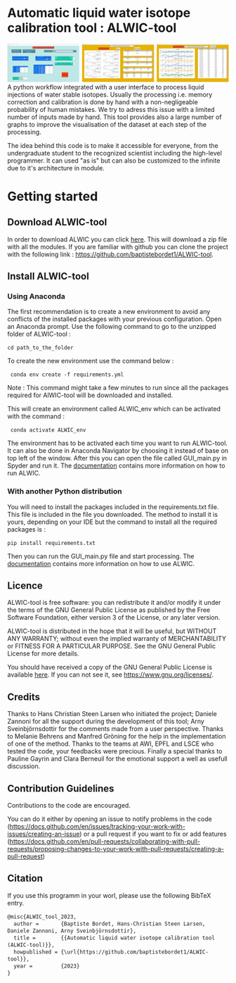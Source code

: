 # Automatic liquid water isotope calibration tool : ALWIC-tool
![alt text](https://github.com/baptistebordet1/ALWIC-tool/blob/main/image_read_me.jpg)
A python workflow integrated with a user interface to process liquid injections of water stable isotopes. Usually the processing i.e. memory correction and calibration is done by hand with a non-negligeable probability of human mistakes. We try to adress this issue with a limited number of inputs made by hand. This tool provides also a large number of graphs to improve the visualisation of the dataset at each step of the processing. 

The idea behind this code is to make it accessible for everyone, from the undergraduate student to the recognized scientist including the high-level programmer. It can used "as is" but can also be customized to the infinite due to it's architecture in module. 

# Getting started
## Download ALWIC-tool
In order to download ALWIC you can click [here](https://github.com/baptistebordet1/ALWIC-tool/archive/refs/heads/main.zip). This will download a zip file with all the modules. 
If you are familiar with github you can clone the project with the following link : https://github.com/baptistebordet1/ALWIC-tool. 

## Install ALWIC-tool
### Using Anaconda 

The first recommendation is to create a new environment to avoid any conflicts of the installed packages with your previous configuration.
Open an Anaconda prompt. Use the following command to go to the unzipped folder of ALWIC-tool : 

```
cd path_to_the_folder
```

To create the new environment use the command below : 

```
 conda env create -f requirements.yml
```

Note : This command might take a few minutes to run since all the packages required for AlWIC-tool will be downloaded and installed. 

This will create an environment called ALWIC_env which can be activated with the command :

```
 conda activate ALWIC_env
```

The environment has to be activated each time you want to run ALWIC-tool. It can also be done in Anaconda Navigator by choosing it instead of base on top left of the window. After this you can open the file called GUI\_main.py in Spyder and run it. The [documentation](link_to_doc) contains more information on how to run ALWIC.

### With another Python distribution

You will need to install the packages included in the requirements.txt file. This file is included in the file you downloaded. The method to install it is yours, depending on your IDE but the command to install all the required packages is :

```
pip install requirements.txt
```

Then you can run the GUI\_main.py file and start processing. The [documentation](link_to_doc) contains more information on how to use ALWIC.

## Licence 
ALWIC-tool is free software: you can redistribute it and/or modify it under the terms of the GNU General Public License as published by the Free Software Foundation, either version 3 of the License, or any later version.

ALWIC-tool is distributed in the hope that it will be useful, but WITHOUT ANY WARRANTY; without even the implied warranty of MERCHANTABILITY or FITNESS FOR A PARTICULAR PURPOSE. See the GNU General Public License for more details.

You should have received a copy of the GNU General Public License is available [here](https://github.com/baptistebordet1/ALWIC-tool/blob/main/LICENSE). If you can not see it, see <https://www.gnu.org/licenses/>.

## Credits 

Thanks to Hans Christian Steen Larsen who initiated the project; Daniele Zannoni for all the support during the development of this tool; Arny Sveinbjörnsdottir for the comments made from a user perspective. 
Thanks to Melanie Behrens and Manfred Gröning for the help in the implementation of one of the method. 
Thanks to the teams at AWI, EPFL and LSCE who tested the code, your feedbacks were precious. 
Finally a special thanks to Pauline Gayrin and Clara Berneuil for the emotional support a well as usefull discussion. 

## Contribution Guidelines 

Contributions to the code are encouraged. 

You can do it either by opening an issue to notify problems in the code (https://docs.github.com/en/issues/tracking-your-work-with-issues/creating-an-issue) or a pull request if you want to fix or add features (https://docs.github.com/en/pull-requests/collaborating-with-pull-requests/proposing-changes-to-your-work-with-pull-requests/creating-a-pull-request) 

## Citation 
If you use this programm in your worl, please use the following BibTeX entry.
```
@misc{ALWIC_tool_2023,
  author =       {Baptiste Bordet, Hans-Christian Steen Larsen, Daniele Zannoni, Arny Sveinbjörnsdottir},
  title =        {{Automatic liquid water isotope calibration tool (ALWIC-tool)}},
  howpublished = {\url{https://github.com/baptistebordet1/ALWIC-tool}},
  year =         {2023}
}
```
